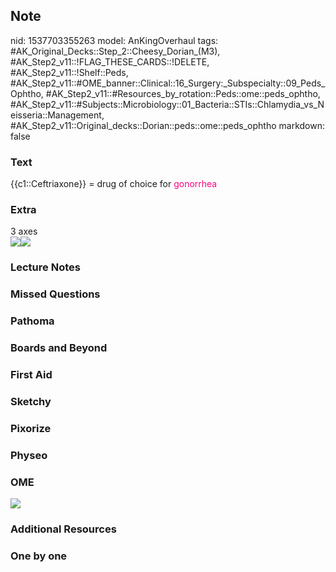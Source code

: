 ## Note
nid: 1537703355263
model: AnKingOverhaul
tags: #AK_Original_Decks::Step_2::Cheesy_Dorian_(M3), #AK_Step2_v11::!FLAG_THESE_CARDS::!DELETE, #AK_Step2_v11::!Shelf::Peds, #AK_Step2_v11::#OME_banner::Clinical::16_Surgery:_Subspecialty::09_Peds_Ophtho, #AK_Step2_v11::#Resources_by_rotation::Peds::ome::peds_ophtho, #AK_Step2_v11::#Subjects::Microbiology::01_Bacteria::STIs::Chlamydia_vs_Neisseria::Management, #AK_Step2_v11::Original_decks::Dorian::peds::ome::peds_ophtho
markdown: false

### Text
{{c1::Ceftriaxone}} = drug of choice for <font color=
"#FC0280">gonorrhea</font>

### Extra
<div>
  3 axes
</div><img src=
"Screen%20Shot%202017-03-12%20at%205.27.43%20PM.jpg"><img src=
"paste-1592234570940419.jpg">

### Lecture Notes


### Missed Questions


### Pathoma


### Boards and Beyond


### First Aid


### Sketchy


### Pixorize


### Physeo


### OME
<div class="ome-widget">
  <a href=
  "https://onlinemeded.org/spa/surgery-subspecialty/peds-ophtho/acquire?ref=anki">
  <img src="_OME_AnkiFlashcards_Lesson_3.png"></a>
</div>

### Additional Resources


### One by one

